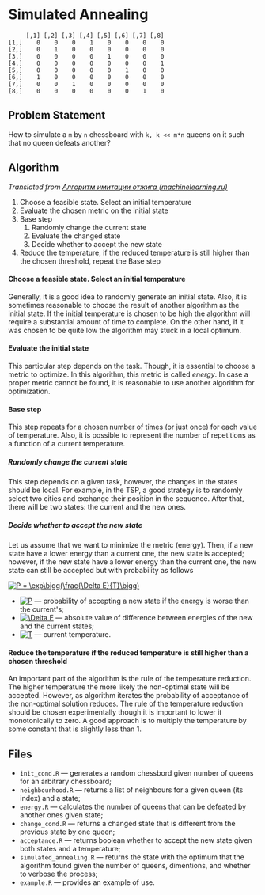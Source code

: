 # Simulated Annealing

	     [,1] [,2] [,3] [,4] [,5] [,6] [,7] [,8]
	[1,]    0    0    0    1    0    0    0    0
	[2,]    0    1    0    0    0    0    0    0
	[3,]    0    0    0    0    1    0    0    0
	[4,]    0    0    0    0    0    0    0    1
	[5,]    0    0    0    0    0    1    0    0
	[6,]    1    0    0    0    0    0    0    0
	[7,]    0    0    1    0    0    0    0    0
	[8,]    0    0    0    0    0    0    1    0

## Problem Statement
How to simulate a `m` by `n` chessboard with `k, k << m*n` queens on it such that no queen defeats another?

## Algorithm

_Translated from [Алгоритм имитации отжига (machinelearning.ru)](http://www.machinelearning.ru/wiki/index.php?title=%D0%90%D0%BB%D0%B3%D0%BE%D1%80%D0%B8%D1%82%D0%BC_%D0%B8%D0%BC%D0%B8%D1%82%D0%B0%D1%86%D0%B8%D0%B8_%D0%BE%D1%82%D0%B6%D0%B8%D0%B3%D0%B0)_

1. Choose a feasible state. Select an initial temperature
2. Evaluate the chosen metric on the initial state
3. Base step
	1. Randomly change the current state
	2. Evaluate the changed state
	3. Decide whether to accept the new state
4. Reduce the temperature, if the reduced temperature is still higher than the chosen threshold, repeat the Base step 

#### Choose a feasible state. Select an initial temperature
Generally, it is a good idea to randomly generate an initial state. Also, it is sometimes reasonable to choose the result of another algorithm as the initial state. If the initial temperature is chosen to be high the algorithm will require a substantial amount of time to complete. On the other hand, if it was chosen to be quite low the algorithm may stuck in a local optimum.

#### Evaluate the initial state
This particular step depends on the task. Though, it is essential to choose a metric to optimize. In this algorithm, this metric is called _energy_. In case a proper metric cannot be found, it is reasonable to use another algorithm for optimization.

#### Base step
This step repeats for a chosen number of times (or just once) for each value of temperature. Also, it is possible to represent the number of repetitions as a function of a current temperature.

##### Randomly change the current state
This step depends on a given task, however, the changes in the states should be local. For example, in the TSP, a good strategy is to randomly select two cities and exchange their position in the sequence. After that, there will be two states: the current and the new ones.

##### Decide whether to accept the new state
Let us assume that we want to minimize the metric (energy). Then, if a new state have a lower energy than a current one, the new state is accepted; however, if the new state have a lower energy than the current one, the new state can still be accepted but with probability as follows

<a href="https://www.codecogs.com/eqnedit.php?latex=P&space;=&space;\exp\bigg(\frac{\Delta&space;E}{T}\bigg)" target="_blank"><img src="https://latex.codecogs.com/gif.latex?P&space;=&space;\exp\bigg(\frac{\Delta&space;E}{T}\bigg)" title="P = \exp\bigg(\frac{\Delta E}{T}\bigg)" /></a> 

- <a href="https://www.codecogs.com/eqnedit.php?latex=P" target="_blank"><img src="https://latex.codecogs.com/gif.latex?P" title="P" /></a> — probability of accepting a new state if the energy is worse than the current's;
- <a href="https://www.codecogs.com/eqnedit.php?latex=\Delta&space;E" target="_blank"><img src="https://latex.codecogs.com/gif.latex?\Delta&space;E" title="\Delta E" /></a> — absolute value of difference between energies of the new and the current states;
- <a href="https://www.codecogs.com/eqnedit.php?latex=T" target="_blank"><img src="https://latex.codecogs.com/gif.latex?T" title="T" /></a> — current temperature.

#### Reduce the temperature if the reduced temperature is still higher than a chosen threshold
An important part of the algorithm is the rule of the temperature reduction. The higher temperature the more likely the non-optimal state will be accepted. However, as algorithm iterates the probability of acceptance of the non-optimal solution reduces. The rule of the temperature reduction should be chosen experimentally though it is important to lower it monotonically to zero. A good approach is to multiply the temperature by some constant that is slightly less than 1.

## Files
- `init_cond.R` — generates a random chessbord given number of queens for an arbitrary chessboard;
- `neighbourhood.R` — returns a list of neighbours for a given queen (its index) and a state;
- `energy.R` — calculates the number of queens that can be defeated by another ones given state;
- `change_cond.R` — returns a changed state that is different from the previous state by one queen;
- `acceptance.R` — returns boolean whether to accept the new state given both states and a temperature;
- `simulated_annealing.R` — returns the state with the optimum that the algorithm found given the number of queens, dimentions, and whether to verbose the process;
- `example.R` — provides an example of use.
